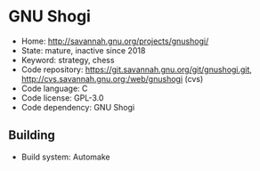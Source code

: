 # GNU Shogi

- Home: http://savannah.gnu.org/projects/gnushogi/
- State: mature, inactive since 2018
- Keyword: strategy, chess
- Code repository: https://git.savannah.gnu.org/git/gnushogi.git, http://cvs.savannah.gnu.org:/web/gnushogi (cvs)
- Code language: C
- Code license: GPL-3.0
- Code dependency: GNU Shogi

## Building

- Build system: Automake
